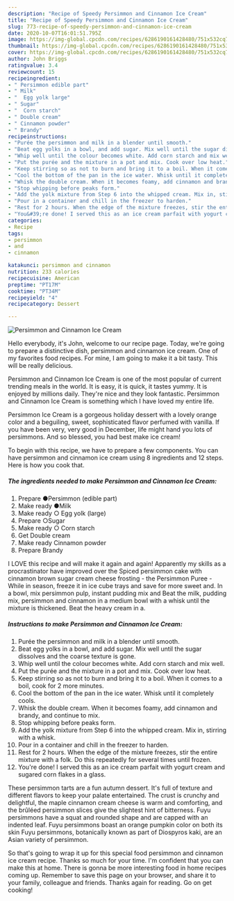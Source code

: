 ```yaml
---
description: "Recipe of Speedy Persimmon and Cinnamon Ice Cream"
title: "Recipe of Speedy Persimmon and Cinnamon Ice Cream"
slug: 773-recipe-of-speedy-persimmon-and-cinnamon-ice-cream
date: 2020-10-07T16:01:51.795Z
image: https://img-global.cpcdn.com/recipes/6286190161428480/751x532cq70/persimmon-and-cinnamon-ice-cream-recipe-main-photo.jpg
thumbnail: https://img-global.cpcdn.com/recipes/6286190161428480/751x532cq70/persimmon-and-cinnamon-ice-cream-recipe-main-photo.jpg
cover: https://img-global.cpcdn.com/recipes/6286190161428480/751x532cq70/persimmon-and-cinnamon-ice-cream-recipe-main-photo.jpg
author: John Briggs
ratingvalue: 3.4
reviewcount: 15
recipeingredient:
- " Persimmon edible part"
- " Milk"
- "  Egg yolk large"
- " Sugar"
- "  Corn starch"
- " Double cream"
- " Cinnamon powder"
- " Brandy"
recipeinstructions:
- "Purée the persimmon and milk in a blender until smooth."
- "Beat egg yolks in a bowl, and add sugar. Mix well until the sugar dissolves and the coarse texture is gone."
- "Whip well until the colour becomes white. Add corn starch and mix well."
- "Put the purée and the mixture in a pot and mix. Cook over low heat."
- "Keep stirring so as not to burn and bring it to a boil. When it comes to a boil, cook for 2 more minutes."
- "Cool the bottom of the pan in the ice water. Whisk until it completely cools."
- "Whisk the double cream. When it becomes foamy, add cinnamon and brandy, and continue to mix."
- "Stop whipping before peaks form."
- "Add the yolk mixture from Step 6 into the whipped cream. Mix in, stirring with a whisk."
- "Pour in a container and chill in the freezer to harden."
- "Rest for 2 hours. When the edge of the mixture freezes, stir the entire mixture with a folk. Do this repeatedly for several times until frozen."
- "You&#39;re done! I served this as an ice cream parfait with yogurt cream and sugared corn flakes in a glass."
categories:
- Recipe
tags:
- persimmon
- and
- cinnamon

katakunci: persimmon and cinnamon 
nutrition: 233 calories
recipecuisine: American
preptime: "PT17M"
cooktime: "PT34M"
recipeyield: "4"
recipecategory: Dessert

---
```



![Persimmon and Cinnamon Ice Cream](https://img-global.cpcdn.com/recipes/6286190161428480/751x532cq70/persimmon-and-cinnamon-ice-cream-recipe-main-photo.jpg)

Hello everybody, it's John, welcome to our recipe page. Today, we're going to prepare a distinctive dish, persimmon and cinnamon ice cream. One of my favorites food recipes. For mine, I am going to make it a bit tasty. This will be really delicious.

Persimmon and Cinnamon Ice Cream is one of the most popular of current trending meals in the world. It is easy, it is quick, it tastes yummy. It is enjoyed by millions daily. They're nice and they look fantastic. Persimmon and Cinnamon Ice Cream is something which I have loved my entire life.

Persimmon Ice Cream is a gorgeous holiday dessert with a lovely orange color and a beguiling, sweet, sophisticated flavor perfumed with vanilla. If you have been very, very good in December, life might hand you lots of persimmons. And so blessed, you had best make ice cream!


To begin with this recipe, we have to prepare a few components. You can have persimmon and cinnamon ice cream using 8 ingredients and 12 steps. Here is how you cook that.

<!--inarticleads1-->

##### The ingredients needed to make Persimmon and Cinnamon Ice Cream:

1. Prepare  ●Persimmon (edible part)
1. Make ready  ●Milk
1. Make ready  ○ Egg yolk (large)
1. Prepare  ○Sugar
1. Make ready  ○ Corn starch
1. Get  Double cream
1. Make ready  Cinnamon powder
1. Prepare  Brandy


I LOVE this recipe and will make it again and again! Apparently my skills as a procrastinator have improved over the Spiced persimmon cake with cinnamon brown sugar cream cheese frosting - the Persimmon Puree - While in season, freeze it in ice cube trays and save for more sweet and. In a bowl, mix persimmon pulp, instant pudding mix and Beat the milk, pudding mix, persimmon and cinnamon in a medium bowl with a whisk until the mixture is thickened. Beat the heavy cream in a. 

<!--inarticleads2-->

##### Instructions to make Persimmon and Cinnamon Ice Cream:

1. Purée the persimmon and milk in a blender until smooth.
1. Beat egg yolks in a bowl, and add sugar. Mix well until the sugar dissolves and the coarse texture is gone.
1. Whip well until the colour becomes white. Add corn starch and mix well.
1. Put the purée and the mixture in a pot and mix. Cook over low heat.
1. Keep stirring so as not to burn and bring it to a boil. When it comes to a boil, cook for 2 more minutes.
1. Cool the bottom of the pan in the ice water. Whisk until it completely cools.
1. Whisk the double cream. When it becomes foamy, add cinnamon and brandy, and continue to mix.
1. Stop whipping before peaks form.
1. Add the yolk mixture from Step 6 into the whipped cream. Mix in, stirring with a whisk.
1. Pour in a container and chill in the freezer to harden.
1. Rest for 2 hours. When the edge of the mixture freezes, stir the entire mixture with a folk. Do this repeatedly for several times until frozen.
1. You&#39;re done! I served this as an ice cream parfait with yogurt cream and sugared corn flakes in a glass.


These persimmon tarts are a fun autumn dessert. It&#39;s full of texture and different flavors to keep your palate entertained. The crust is crunchy and delightful, the maple cinnamon cream cheese is warm and comforting, and the brûléed persimmon slices give the slightest hint of bitterness. Fuyu persimmons have a squat and rounded shape and are capped with an indented leaf. Fuyu persimmons boast an orange pumpkin color on both its skin Fuyu persimmons, botanically known as part of Diospyros kaki, are an Asian variety of persimmon. 

So that's going to wrap it up for this special food persimmon and cinnamon ice cream recipe. Thanks so much for your time. I'm confident that you can make this at home. There is gonna be more interesting food in home recipes coming up. Remember to save this page on your browser, and share it to your family, colleague and friends. Thanks again for reading. Go on get cooking!
